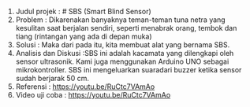 1. Judul projek         :  # SBS (Smart Blind Sensor)
2. Problem              : Dikarenakan banyaknya teman-teman tuna netra yang kesulitan saat berjalan sendiri, seperti menabrak orang, tembok dan tiang (rintangan yang ada di depan muka)
3. Solusi               : Maka dari pada itu, kita membuat alat yang bernama SBS. 
4. Analisis dan Diskusi :SBS ini adalah kacamata yang dilengkapi oleh sensor ultrasonik. Kami juga menggunakan Arduino UNO sebagai mikrokontroller. SBS ini mengeluarkan suaradari buzzer ketika sensor sudah berjarak 50 cm.
5. Referensi            : https://youtu.be/RuCtc7VAmAo
6. Video uji coba       : https://youtu.be/RuCtc7VAmAo
